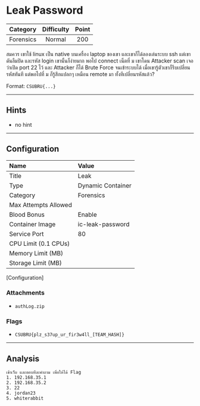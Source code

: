 # Leak Password

| Category | Difficulty | Point |
| :-: | :-: | :-: |
| Forensics | Normal | 200 |

สมควร เขาใช้ linux เป็น native บนเครื่อง laptop ของเขา และเขาก็ได้ลองเล่นระบบ ssh แต่เขาดันลืมปิด และรหัส login เขานั้นก็ง่ายมาก พอไป connect เน็ตที่ ม เขาโดน Attacker scan เจอว่าเปิด port 22 ไว้ และ Attacker ก็ได้ Brute Force จนเข้าระบบได้ เมื่อเขารู้ตัวเขาก็รีบเปลี่ยนรหัสทันที แต่พอไปที่ ม ก็รู้สึกแปลกๆ เหมือน remote มา ทั้งทีเปลี่ยนรหัสแล้ว?


Format: `CSUBRU{...}`

---

## Hints

- no hint

---

## Configuration

| Name | Value |
| :- | :- |
| Title | Leak |
| Type | Dynamic Container |
| Category | Forensics |
| Max Attempts Allowed |  |
| Blood Bonus | Enable |
| Container Image | ic-leak-password |
| Service Port | 80 |
| CPU Limit (0.1 CPUs) |  |
| Memory Limit (MB) |  |
| Storage Limit (MB) |  |

[Configuration]

### Attachments

- `authLog.zip`

### Flags

- `CSUBRU{plz_s37up_ur_fir3w4ll_[TEAM_HASH]}`

---

## Analysis

```
เข้าเว็บ และตอบทีละคำถาม เพื่อให้ได้ Flag
1. 192.168.35.1
2. 192.168.35.2
3. 22
4. jordan23
5. whiterabbit
```
